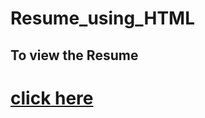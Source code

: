# Resume_using_HTML
## To view the Resume
# [click here](https://prakash-haldar.github.io/Resume_using_HTML/)
